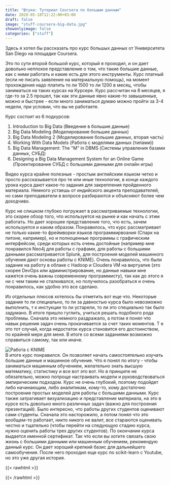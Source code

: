 ```yaml
---
title: "Штуки: Туториал Coursera по большым данным"
date: 2020-05-18T12:22:00+03:00
draft: false
image: "stuff-coursera-big-data.jpg"
showonlyimage: false
categories: ["stuff"]
---
```

Здесь я хотел бы рассказать про курс большых данных от Университета San Diego на площадке Coursera.
<!--more-->
Это по сути второй большой курс, который я проходил, и он дает довольно неплохое представление о том, что такие большие данные, как с ними работать и какие есть для этого инструменты. 
Курс платный (если не писать заявление на материальную помощь), на момент прохождения надо платить то ли 1500 то ли 1200 в месяц, чтобы заниматься на таких курсах на Курсере. Курс рассчитан на 8 месяцев, я где-то за 2.5 прошел, так как эти данные явно какие-то завышенные, можно и быстрее - если много заниматься думаю можно пройти за 3-4 недели, при условии, что вы не работаете.  

Курс состоит из 6 подкурсов:

1) Introduction to Big Data (Введение в большие данные)
2) Big Data Modeling (Моделирование большие данных)
3) Big Data Modeling 2 (Моделирование большие данных, вторая часть)
4) Working With Data Models (Работа с моделями данных (типами))
5) Big Data Management: The "M" in DBMS (Системы управления базами данных, СУБД)
6) Designing a Big Data Management System for an Online Game (Проектирование СУБД с большими данными для онлайн игры)

Видео курса крайне полезные - простым английским языком четко и просто рассказывается про те или иные технологии, в конце каждого урока курса дают какое-то задания для закрепления пройденного материала. Немного устаешь от индийского акцента преподавателей, но сами преподаватели в вопросе разбираются и объясняют более чем доходчиво.  

Курс не слишком глубоко погружает в рассматриваемые технологии, это скорее обзор того, что используется на рынке и как начать с этим работать. Но дает хорошее представление того, что есть, зачем используется и каким образом. Понравилось, что курс рассматривает не только какие-то фреймворки языков программирвоания (Спарк на питоне, например), но и полноценные программы с графическим интерфейсом, среди которых есть очень достойные (например мне понравился Neo4j для работы с графами, для работы с большими данными рассматривается Splunk, для построения моделей машинного обучения дают основы работы с KNIME). Очень понравилось, что были задание на работу в облаке с Hadoop и Cloudera VM на виртуалке (это скорее DevOps или администрирование, но данные навыки мне кажется очень важны современному программисту), так как до этого я ни с чем таким не сталкивался, но получилось разобраться и очень понравилось, как удобно это все сделано.  

Из отдельных плюсов хотелось бы отметить вот еще что. Некоторые задания то ли специально, то ли за давностью курса было невозможно выполнить, т к инстукции то ли устарели, то ли это специально так было задумано. В итоге пришло гуглить, учиться решать подобного рода проблемы. Сначала это немного раздражало, а потом я понял что навык решения задач очень прокачивается за счет таких моментов. Т е это тот случай, когда недостаток курса становится его достоинством, по крайней мере для меня. В итоге со всеми заданиями возможно справиться самому, так или иначе.  

![Работа с KNIME](/stuff-coursera-big-data-knime.jpg)
</br>
В итоге курс понравился. Он позволяет начать самостоятельно изучать большие данные и машинное обучение. Что я понял по итогу - чтобы заниматься машинным обучением, желательно знать высшую математику, статистику и все вот это вот. Но в принципе не обязательно, можно попроще настраивать модели и руководствоваться эмпирическим подходом. Курс не очень глубокий, поэтому подойдет либо начинающим, либо аналитикам, кому-то, кому достаточно построения простых моделей для работы с большими данными. Курс также затрагивает визуализацию и представление материала, на это в курсе есть довольно много различных задач (важно для построения презентаций). Было интересно, что работы других студентов оценивают сами студенты. Сначала это насторожило, а потом понял что это вообщем-то работает, никто никого не валит, все стараются оценивать честно и тщательно (чтобы перейти на следующую стадию курса, нужно оценить работы трех других студентов). По окончании курса выдается именной сертификат. Так что если вы хотите связать свою жизнь с большими данными или машинным обучением, рекомендую данный курс. Он дает хороший крепкий базис для дальнейшего самообучения. После него проходил еще курс по scikit-learn с Youtube, но это уже другая история.

{{< rawhtml >}}
<div id="graphcomment"></div>
<script type="text/javascript">

  window.gc_params = {
    graphcomment_id: 'https-psyhut-ru',

    // if your website has a fixed header, indicate it's height in pixels
    fixed_header_height: 0,
  };
  
  (function() {
    var gc = document.createElement('script'); gc.type = 'text/javascript'; gc.async = true;
    gc.src = 'https://graphcomment.com/js/integration.js?' + Math.round(Math.random() * 1e8);
    (document.getElementsByTagName('head')[0] || document.getElementsByTagName('body')[0]).appendChild(gc);
  })();

</script>
{{< /rawhtml >}}